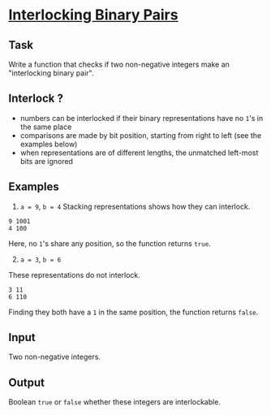 # [Interlocking Binary Pairs](https://www.codewars.com/kata/interlocking-binary-pairs "https://www.codewars.com/kata/628e3ee2e1daf90030239e8a")

## Task

Write a function that checks if two non-negative integers make an "interlocking binary pair".

## Interlock ?

* numbers can be interlocked if their binary representations have no `1`'s in the same place
* comparisons are made by bit position, starting from right to left (see the examples below)
* when representations are of different lengths, the unmatched left-most bits are ignored

## Examples

1. `a = 9`, `b = 4`
   Stacking representations shows how they can interlock.

  ```
  9 1001
  4 100
  ```

Here, no `1`'s share any position, so the function returns `true`.

2. `a = 3`, `b = 6`

These representations do not interlock.

  ```
  3 11
  6 110
  ```

Finding they both have a `1` in the same position, the function returns `false`.

## Input

Two non-negative integers.

## Output

Boolean `true` or `false` whether these integers are interlockable.